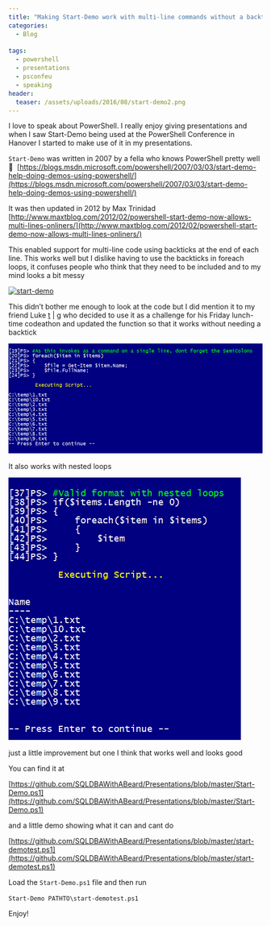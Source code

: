 ```yaml
---
title: "Making Start-Demo work with multi-line commands without a backtick"
categories:
  - Blog

tags:
  - powershell
  - presentations
  - psconfeu
  - speaking
header:
  teaser: /assets/uploads/2016/08/start-demo2.png
---
```

I love to speak about PowerShell. I really enjoy giving presentations and when I saw Start-Demo being used at the PowerShell Conference in Hanover I started to make use of it in my presentations.

`Start-Demo` was written in 2007 by a fella who knows PowerShell pretty well 🙂  [https://blogs.msdn.microsoft.com/powershell/2007/03/03/start-demo-help-doing-demos-using-powershell/](https://blogs.msdn.microsoft.com/powershell/2007/03/03/start-demo-help-doing-demos-using-powershell/)

It was then updated in 2012 by Max Trinidad [http://www.maxtblog.com/2012/02/powershell-start-demo-now-allows-multi-lines-onliners/](http://www.maxtblog.com/2012/02/powershell-start-demo-now-allows-multi-lines-onliners/)

This enabled support for multi-line code using backticks at the end of each line. This works well but I dislike having to use the backticks in foreach loops, it confuses people who think that they need to be included and to my mind looks a bit messy

[![start-demo](/assets/uploads/2016/08/start-demo.png)](/assets/uploads/2016/08/start-demo.png)

This didn’t bother me enough to look at the code but I did mention it to my friend Luke [t](https:%5C%5Ctwitter.com%5Clduddridge) | [g](https://github.com/ChocolateMonkey) who decided to use it as a challenge for his Friday lunch-time codeathon and updated the function so that it works without needing a backtick

[![start-demo2](/assets/uploads/2016/08/start-demo2.png)](/assets/uploads/2016/08/start-demo2.png)

It also works with nested loops

[![start-demo3](/assets/uploads/2016/08/start-demo3.png)](/assets/uploads/2016/08/start-demo3.png)

just a little improvement but one I think that works well and looks good

You can find it at

[https://github.com/SQLDBAWithABeard/Presentations/blob/master/Start-Demo.ps1](https://github.com/SQLDBAWithABeard/Presentations/blob/master/Start-Demo.ps1)

and a little demo showing what it can and cant do

[https://github.com/SQLDBAWithABeard/Presentations/blob/master/start-demotest.ps1](https://github.com/SQLDBAWithABeard/Presentations/blob/master/start-demotest.ps1)

Load the `Start-Demo.ps1` file and then run

`Start-Demo PATHTO\start-demotest.ps1`

Enjoy!

